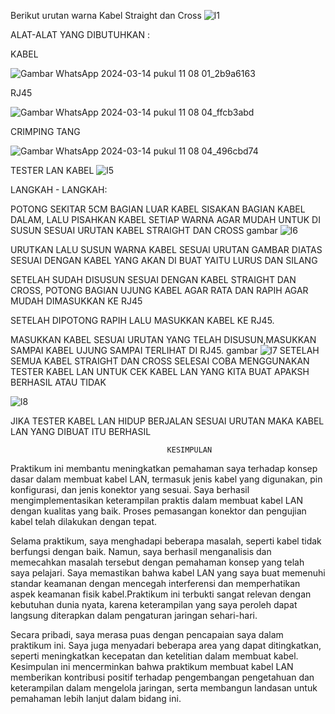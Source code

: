 Berikut urutan warna Kabel Straight dan Cross
![l1](https://github.com/Habib160205/tugas-1/assets/150981755/1f775a58-94ab-474c-b79e-4b3fe823e3d0)

ALAT-ALAT YANG DIBUTUHKAN :

KABEL 

![Gambar WhatsApp 2024-03-14 pukul 11 08 01_2b9a6163](https://github.com/Mugnitk/Laporan-Tugas1-Kabel-LAN-Straight-Cross/assets/126656674/4ad6737d-bd0c-45be-80de-6c632ca4cdb5)

RJ45 

![Gambar WhatsApp 2024-03-14 pukul 11 08 04_ffcb3abd](https://github.com/Mugnitk/Laporan-Tugas1-Kabel-LAN-Straight-Cross/assets/126656674/167beda4-a236-4e8e-9b05-cb44926c042f)

CRIMPING TANG 

![Gambar WhatsApp 2024-03-14 pukul 11 08 04_496cbd74](https://github.com/Mugnitk/Laporan-Tugas1-Kabel-LAN-Straight-Cross/assets/126656674/31966a43-e696-4d9e-bd4b-9b3f60dd1cc0)

TESTER LAN KABEL
![l5](https://github.com/Habib160205/tugas-1/assets/150981755/0359a170-658c-44a4-bf03-a24c6e88b9c0)

LANGKAH - LANGKAH:

POTONG SEKITAR 5CM BAGIAN LUAR KABEL SISAKAN BAGIAN KABEL DALAM, LALU PISAHKAN KABEL SETIAP WARNA AGAR MUDAH UNTUK DI SUSUN SESUAI URUTAN KABEL STRAIGHT DAN CROSS gambar
![l6](https://github.com/Habib160205/tugas-1/assets/150981755/ac4b1623-5fae-4e69-bf11-7606fa146b6d)

URUTKAN LALU SUSUN WARNA KABEL SESUAI URUTAN GAMBAR DIATAS SESUAI DENGAN KABEL YANG AKAN DI BUAT YAITU LURUS DAN SILANG

SETELAH SUDAH DISUSUN SESUAI DENGAN KABEL STRAIGHT DAN CROSS, POTONG BAGIAN UJUNG KABEL AGAR RATA DAN RAPIH AGAR MUDAH DIMASUKKAN KE RJ45

SETELAH DIPOTONG RAPIH LALU MASUKKAN KABEL KE RJ45.

MASUKKAN KABEL SESUAI URUTAN YANG TELAH DISUSUN,MASUKKAN SAMPAI KABEL UJUNG SAMPAI TERLIHAT DI RJ45. gambar
![l7](https://github.com/Habib160205/tugas-1/assets/150981755/8f2335f9-a424-4253-aea2-5fc2318e99ce)
SETELAH SEMUA KABEL STRAIGHT DAN CROSS SELESAI COBA MENGGUNAKAN TESTER KABEL LAN UNTUK CEK KABEL LAN YANG KITA BUAT APAKSH BERHASIL ATAU TIDAK 

![l8](https://github.com/Habib160205/tugas-1/assets/150981755/ad27de0a-fb19-4118-b545-376e860542f4)

JIKA TESTER KABEL LAN HIDUP BERJALAN SESUAI URUTAN MAKA KABEL LAN YANG DIBUAT ITU BERHASIL


                                       KESIMPULAN
Praktikum ini membantu meningkatkan pemahaman saya terhadap konsep dasar dalam membuat kabel LAN, termasuk jenis kabel yang digunakan, pin konfigurasi, dan jenis konektor yang sesuai. Saya berhasil mengimplementasikan keterampilan praktis dalam membuat kabel LAN dengan kualitas yang baik. Proses pemasangan konektor dan pengujian kabel telah dilakukan dengan tepat.

Selama praktikum, saya menghadapi beberapa masalah, seperti kabel tidak berfungsi dengan baik. Namun, saya berhasil menganalisis dan memecahkan masalah tersebut dengan pemahaman konsep yang telah saya pelajari. Saya memastikan bahwa kabel LAN yang saya buat memenuhi standar keamanan dengan mencegah interferensi dan memperhatikan aspek keamanan fisik kabel.Praktikum ini terbukti sangat relevan dengan kebutuhan dunia nyata, karena keterampilan yang saya peroleh dapat langsung diterapkan dalam pengaturan jaringan sehari-hari.

Secara pribadi, saya merasa puas dengan pencapaian saya dalam praktikum ini. Saya juga menyadari beberapa area yang dapat ditingkatkan, seperti meningkatkan kecepatan dan ketelitian dalam membuat kabel. Kesimpulan ini mencerminkan bahwa praktikum membuat kabel LAN memberikan kontribusi positif terhadap pengembangan pengetahuan dan keterampilan dalam mengelola jaringan, serta membangun landasan untuk pemahaman lebih lanjut dalam bidang ini.
